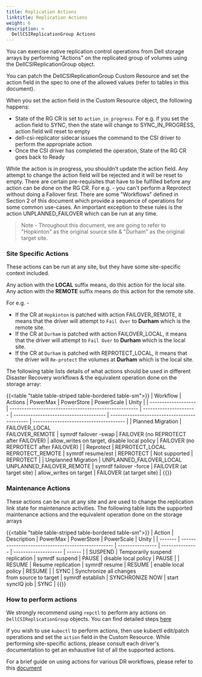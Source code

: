 ```yaml
---
title: Replication Actions
linktitle: Replication Actions
weight: 6
description: >
  DellCSIReplicationGroup Actions
---
```


You can exercise native replication control operations from Dell storage arrays by performing "Actions" on the replicated group of volumes using the DellCSIReplicationGroup object. 

You can patch the DellCSIReplicationGroup Custom Resource and set the action field in the spec to one of the allowed values (refer to tables in this document).

When you set the action field in the Custom Resource object, the following happens:

* State of the RG CR is set to `action_in_progress`. For e.g. if you set the action field to SYNC, then the state will change to SYNC_IN_PROGRESS, action field will reset to empty
* dell-csi-replicator sidecar issues the command to the CSI driver to perform the appropriate action
* Once the CSI driver has completed the operation, State of the RG CR goes back to Ready

While the action is in progress, you shouldn't update the action field. Any attempt to change the action field will be rejected and it will be reset to empty.
There are certain pre-requisites that have to be fulfilled before any action can be done on the RG CR. For e.g. - you can't perform a Reprotect without doing a Failover first. There are some "Workflows" defined in Section 2 of this document which provide a sequence of operations for some common use-cases. An important exception to these rules is the action UNPLANNED_FAILOVER which can be run at any time.

>Note - Throughout this document, we are going to refer to "Hopkinton" as the original source site & "Durham" as the original target site.

### Site Specific Actions
These actions can be run at any site, but they have some site-specific context included.

Any action with the __LOCAL__ suffix means, do this action for the local site. Any action with the __REMOTE__ suffix means do this action for the remote site.

For e.g. - 
* If the CR at `Hopkinton` is patched with action FAILOVER_REMOTE, it means that the driver will attempt to `Fail Over` to __Durham__ which is the remote site. 
* If the CR at `Durham` is patched with action FAILOVER_LOCAL, it means that the driver will attempt to `Fail Over` to __Durham__ which is the local site.
* If the CR at `Durham` is patched with REPROTECT_LOCAL, it means that the driver will `Re-protect` the volumes at __Durham__ which is the local site.

The following table lists details of what actions should be used in different Disaster Recovery workflows & the equivalent operation done on the storage array:

{{<table "table table-striped table-bordered table-sm">}}
| Workflow            | Actions                                               | PowerMax               | PowerStore                             | PowerScale                                   | Unity                                  |
| ------------------- | ----------------------------------------------------- | ---------------------- | -------------------------------------- | -------------------------------------------- | -------------------------------------- |
| Planned Migration   | FAILOVER_LOCAL<br>FAILOVER_REMOTE                     | symrdf failover -swap  | FAILOVER (no REPROTECT after FAILOVER) | allow_writes on target, disable local policy | FAILOVER (no REPROTECT after FAILOVER) |
| Reprotect           | REPROTECT_LOCAL<br>REPROTECT_REMOTE                   | symrdf resume/est      | REPROTECT                              | Not supported                                | REPROTECT                              |
| Unplanned Migration | UNPLANNED_FAILOVER_LOCAL<br>UNPLANNED_FAILOVER_REMOTE | symrdf failover -force | FAILOVER (at target site)              | allow_writes on target               | FAILOVER (at target site)              |
{{</table>}}

### Maintenance Actions
These actions can be run at any site and are used to change the replication link state for maintenance activities.
The following table lists the supported maintenance actions and the equivalent operation done on the storage arrays

{{<table "table table-striped table-bordered table-sm">}}
| Action  | Description                                        | PowerMax         | PowerStore      | PowerScale           | Unity  |
| ------- | -------------------------------------------------- | ---------------- | --------------- | -------------------- | ------ |
| SUSPEND | Temporarily suspend <br> replication               | symrdf suspend   | PAUSE           | disable local policy | PAUSE  |
| RESUME  | Resume replication                                 | symrdf resume    | RESUME          | enable local policy  | RESUME |
| SYNC    | Synchronize all changes <br> from source to target | symrdf establish | SYNCHRONIZE NOW | start syncIQ job     | SYNC   |
{{</table>}}

### How to perform actions
We strongly recommend using `repctl` to perform any actions on `DellCSIReplicationGroup` objects. You can find detailed steps [here](../tools/#executing-actions)

If you wish to use `kubectl` to perform actions, then use kubectl edit/patch operations and set the `action` field in the Custom Resource.
While performing site-specific actions, please consult each driver's documentation to get an exhaustive list of all the supported actions.

For a brief guide on using actions for various DR workflows, please refer to this [document](../disaster-recovery) 

